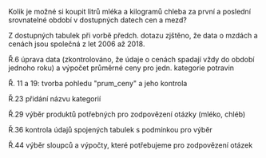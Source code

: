 Kolik je možné si koupit litrů mléka a kilogramů chleba za první a poslední srovnatelné období v dostupných datech cen a mezd? 



Z dostupných tabulek při vorbě předch. dotazu zjštěno, že data o mzdách a cenách jsou společná z let 2006 až 2018. 



Ř.6 úprava data (zkontrolováno, že údaje o cenách spadají vždy do období jednoho roku) a výpočet průměrné ceny pro jedn. kategorie potravin



Ř. 11 a 19: tvorba pohledu "prum\_ceny" a jeho kontrola

Ř.23 přidání názvu kategorií

Ř.29 výběr produktů potřebných pro zodpovězení otázky (mléko, chléb)

Ř.36 kontrola údajů spojených tabulek s podmínkou pro výběr



Ř.44 výběr sloupců a výpočty, které potřebujeme pro zodpovězení otázek 


